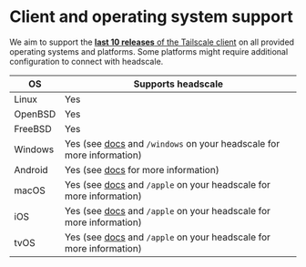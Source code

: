 # Client and operating system support

We aim to support the [**last 10 releases** of the Tailscale client](https://tailscale.com/changelog#client) on all
provided operating systems and platforms. Some platforms might require additional configuration to connect with
headscale.

| OS      | Supports headscale                                                                                    |
| ------- | ----------------------------------------------------------------------------------------------------- |
| Linux   | Yes                                                                                                   |
| OpenBSD | Yes                                                                                                   |
| FreeBSD | Yes                                                                                                   |
| Windows | Yes (see [docs](../usage/connect/windows.md) and `/windows` on your headscale for more information)   |
| Android | Yes (see [docs](../usage/connect/android.md) for more information)                                    |
| macOS   | Yes (see [docs](../usage/connect/apple.md#macos) and `/apple` on your headscale for more information) |
| iOS     | Yes (see [docs](../usage/connect/apple.md#ios) and `/apple` on your headscale for more information)   |
| tvOS    | Yes (see [docs](../usage/connect/apple.md#tvos) and `/apple` on your headscale for more information)  |
